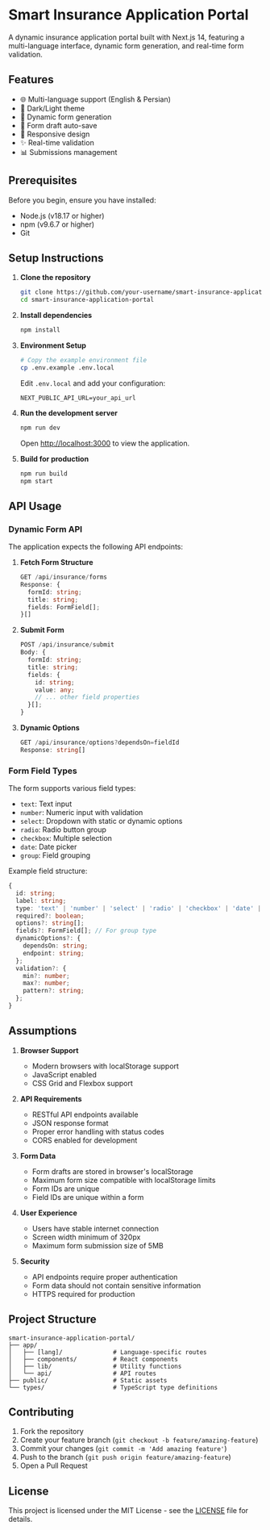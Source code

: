 # Smart Insurance Application Portal

A dynamic insurance application portal built with Next.js 14, featuring a multi-language interface, dynamic form generation, and real-time form validation.

## Features

- 🌐 Multi-language support (English & Persian)
- 🎨 Dark/Light theme
- 📝 Dynamic form generation
- 💾 Form draft auto-save
- 📱 Responsive design
- ✨ Real-time validation
- 📊 Submissions management

## Prerequisites

Before you begin, ensure you have installed:
- Node.js (v18.17 or higher)
- npm (v9.6.7 or higher)
- Git

## Setup Instructions

1. **Clone the repository**
   ```bash
   git clone https://github.com/your-username/smart-insurance-application-portal.git
   cd smart-insurance-application-portal
   ```

2. **Install dependencies**
   ```bash
   npm install
   ```

3. **Environment Setup**
   ```bash
   # Copy the example environment file
   cp .env.example .env.local
   ```
   Edit `.env.local` and add your configuration:
   ```
   NEXT_PUBLIC_API_URL=your_api_url
   ```

4. **Run the development server**
   ```bash
   npm run dev
   ```
   Open [http://localhost:3000](http://localhost:3000) to view the application.

5. **Build for production**
   ```bash
   npm run build
   npm start
   ```

## API Usage

### Dynamic Form API

The application expects the following API endpoints:

1. **Fetch Form Structure**
   ```typescript
   GET /api/insurance/forms
   Response: {
     formId: string;
     title: string;
     fields: FormField[];
   }[]
   ```

2. **Submit Form**
   ```typescript
   POST /api/insurance/submit
   Body: {
     formId: string;
     title: string;
     fields: {
       id: string;
       value: any;
       // ... other field properties
     }[];
   }
   ```

3. **Dynamic Options**
   ```typescript
   GET /api/insurance/options?dependsOn=fieldId
   Response: string[]
   ```

### Form Field Types

The form supports various field types:
- `text`: Text input
- `number`: Numeric input with validation
- `select`: Dropdown with static or dynamic options
- `radio`: Radio button group
- `checkbox`: Multiple selection
- `date`: Date picker
- `group`: Field grouping

Example field structure:
```typescript
{
  id: string;
  label: string;
  type: 'text' | 'number' | 'select' | 'radio' | 'checkbox' | 'date' | 'group';
  required?: boolean;
  options?: string[];
  fields?: FormField[]; // For group type
  dynamicOptions?: {
    dependsOn: string;
    endpoint: string;
  };
  validation?: {
    min?: number;
    max?: number;
    pattern?: string;
  };
}
```

## Assumptions

1. **Browser Support**
   - Modern browsers with localStorage support
   - JavaScript enabled
   - CSS Grid and Flexbox support

2. **API Requirements**
   - RESTful API endpoints available
   - JSON response format
   - Proper error handling with status codes
   - CORS enabled for development

3. **Form Data**
   - Form drafts are stored in browser's localStorage
   - Maximum form size compatible with localStorage limits
   - Form IDs are unique
   - Field IDs are unique within a form

4. **User Experience**
   - Users have stable internet connection
   - Screen width minimum of 320px
   - Maximum form submission size of 5MB

5. **Security**
   - API endpoints require proper authentication
   - Form data should not contain sensitive information
   - HTTPS required for production

## Project Structure

```
smart-insurance-application-portal/
├── app/
│   ├── [lang]/              # Language-specific routes
│   ├── components/          # React components
│   ├── lib/                 # Utility functions
│   └── api/                 # API routes
├── public/                  # Static assets
└── types/                   # TypeScript type definitions
```

## Contributing

1. Fork the repository
2. Create your feature branch (`git checkout -b feature/amazing-feature`)
3. Commit your changes (`git commit -m 'Add amazing feature'`)
4. Push to the branch (`git push origin feature/amazing-feature`)
5. Open a Pull Request

## License

This project is licensed under the MIT License - see the [LICENSE](LICENSE) file for details.
